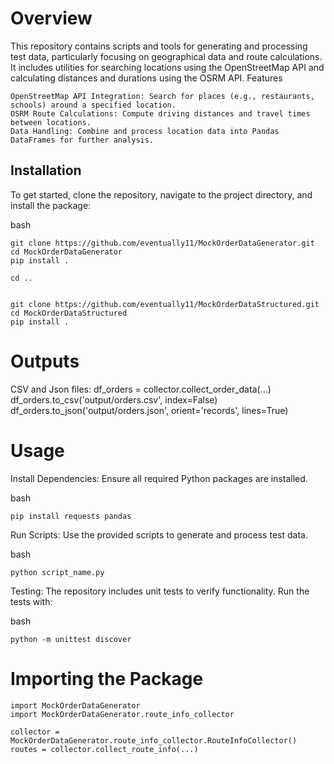 # Overview

This repository contains scripts and tools for generating and processing test data, particularly focusing on geographical data and route calculations. It includes utilities for searching locations using the OpenStreetMap API and calculating distances and durations using the OSRM API.
Features

    OpenStreetMap API Integration: Search for places (e.g., restaurants, schools) around a specified location.
    OSRM Route Calculations: Compute driving distances and travel times between locations.
    Data Handling: Combine and process location data into Pandas DataFrames for further analysis.

## Installation

To get started, clone the repository, navigate to the project directory, and install the package:

bash

    git clone https://github.com/eventually11/MockOrderDataGenerator.git
    cd MockOrderDataGenerator
    pip install .

    cd ..


    git clone https://github.com/eventually11/MockOrderDataStructured.git
    cd MockOrderDataStructured
    pip install .

    
# Outputs
CSV and Json files:
        df_orders = collector.collect_order_data(...)
        df_orders.to_csv('output/orders.csv', index=False)
        df_orders.to_json('output/orders.json', orient='records', lines=True)

# Usage

Install Dependencies: Ensure all required Python packages are installed.

bash

    pip install requests pandas

Run Scripts: Use the provided scripts to generate and process test data.


bash

    python script_name.py

Testing: The repository includes unit tests to verify functionality. Run the tests with:



bash

    python -m unittest discover


# Importing the Package

    import MockOrderDataGenerator
    import MockOrderDataGenerator.route_info_collector
    
    collector = MockOrderDataGenerator.route_info_collector.RouteInfoCollector()
    routes = collector.collect_route_info(...)
